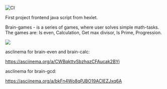 ![CI](https://github.com/maletinchess/frontend-project-lvl1/workflows/CI/badge.svg)

First project frontend java script from hexlet.

Brain-games - is a series of games, where user solves simple math-tasks.
The games are: Is even, Calculation, Get max divisor, Is Prime, Progression.

<a href="https://codeclimate.com/github/codeclimate/codeclimate/maintainability"><img src="https://api.codeclimate.com/v1/badges/a99a88d28ad37a79dbf6/maintainability" /></a>


asclinema for brain-even and brain-calc:

https://asciinema.org/a/CWBqkttvSbzhqzCFAucak2BYi

asclinema for brain-gcd:

https://asciinema.org/a/bkFn4Wo8qPJBO19ACIEZJxq6A
